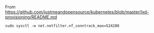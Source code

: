 From https://github.com/justmeandopensource/kubernetes/blob/master/lxd-provisioning/README.md

    sudo sysctl -w net.netfilter.nf_conntrack_max=524288
